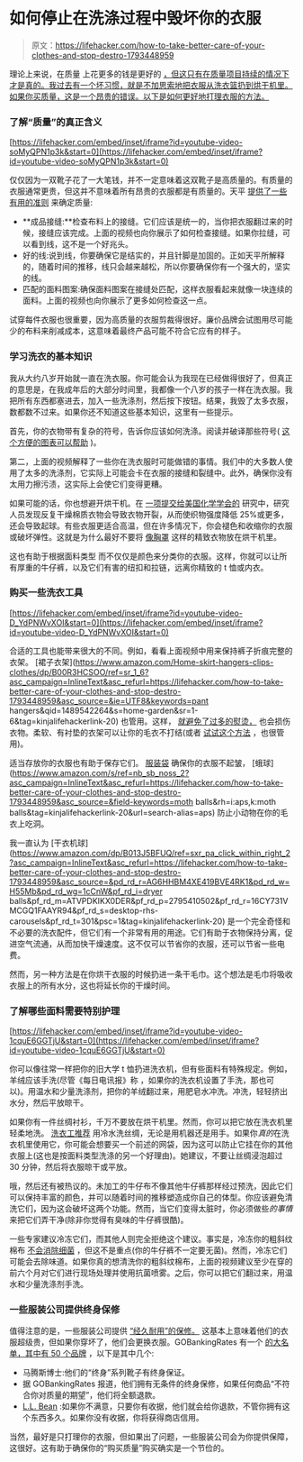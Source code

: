 # 如何停止在洗涤过程中毁坏你的衣服

> 原文：<https://lifehacker.com/how-to-take-better-care-of-your-clothes-and-stop-destro-1793448959>

理论上来说，在质量 上花更多的钱是更好的 [，但这只有在质量项目持续的情况下才是真的。我过去有一个坏习惯，就是不加思索地把衣服从洗衣篮扔到烘干机里。如果你买质量，这是一个昂贵的错误。以下是如何更好地打理衣服的方法。](http://lifehacker.com/cheap-clothes-are-too-expensive-buy-quality-instead-1751019637)



### 了解“质量”的真正含义

 [https://lifehacker.com/embed/inset/iframe?id=youtube-video-soMyQPN1p3k&start=0](https://lifehacker.com/embed/inset/iframe?id=youtube-video-soMyQPN1p3k&start=0) 

仅仅因为一双靴子花了一大笔钱，并不一定意味着这双靴子是高质量的。有质量的衣服通常更贵，但这并不意味着所有昂贵的衣服都是有质量的。天平 [提供了一些有用的准则](https://www.thebalance.com/how-to-spot-quality-clothing-1387970) 来确定质量:

*   **成品接缝:**检查布料上的接缝。它们应该是统一的，当你把衣服翻过来的时候，接缝应该完成。上面的视频也向你展示了如何检查接缝。如果你拉缝，可以看到线，这不是一个好兆头。
*   好的线:说到线，你要确保它是结实的，并且针脚是加固的。正如天平所解释的，随着时间的推移，线只会越来越松，所以你要确保你有一个强大的，坚实的线。
*   匹配的面料图案:确保面料图案在接缝处匹配，这样衣服看起来就像一块连续的面料。上面的视频也向你展示了更多如何检查这一点。

试穿每件衣服也很重要，因为高质量的衣服剪裁得很好。廉价品牌会试图用尽可能少的布料来削减成本，这意味着最终产品可能不符合它应有的样子。

### 学习洗衣的基本知识

我从大约八岁开始就一直在洗衣服。你可能会认为我现在已经做得很好了，但真正的意思是，在我成年后的大部分时间里，我都像一个八岁的孩子一样在洗衣服。我把所有东西都塞进去，加入一些洗涤剂，然后按下按钮。结果，我毁了太多衣服，数都数不过来。如果你还不知道这些基本知识，这里有一些提示。

首先，你的衣物带有复杂的符号，告诉你应该如何洗涤。阅读并破译那些符号( [这个方便的图表可以帮助](https://lifehacker.com/learn-all-those-complicated-laundry-instructions-with-t-5987106) )。

第二，上面的视频解释了一些你在洗衣服时可能做错的事情。我们中的大多数人使用了太多的洗涤剂，它实际上可能会卡在衣服的接缝和裂缝中。此外，确保你没有太用力擦污渍，这实际上会使它们变得更糟。

如果可能的话，你也想避开烘干机。在 [一项提交给美国化学学会的](https://www.sciencedaily.com/releases/1999/08/990831080157.htm) 研究中，研究人员发现反复干燥棉质衣物会导致衣物开裂，从而使织物强度降低 25%或更多，还会导致起球。有些衣服更适合高温，但在许多情况下，你会褪色和收缩你的衣服或破坏弹性。这就是为什么最好不要将 [像胸罩](http://jezebel.com/the-great-bra-washing-extravaganza-509259173) 这样的精致衣物放在烘干机里。

这也有助于根据面料类型 而不仅仅是颜色来分类你的衣服。这样，你就可以让所有厚重的牛仔裤，以及它们有害的纽扣和拉链，远离你精致的 t 恤或内衣。

### 购买一些洗衣工具

 [https://lifehacker.com/embed/inset/iframe?id=youtube-video-D_YdPNWvXOI&start=0](https://lifehacker.com/embed/inset/iframe?id=youtube-video-D_YdPNWvXOI&start=0) 

合适的工具也能带来很大的不同。例如，看看上面视频中用来保持裤子折痕完整的衣架。 [裙子衣架](https://www.amazon.com/Home-skirt-hangers-clips-clothes/dp/B00R3HCSOO/ref=sr_1_6?asc_campaign=InlineText&asc_refurl=https://lifehacker.com/how-to-take-better-care-of-your-clothes-and-stop-destro-1793448959&asc_source=&ie=UTF8&keywords=pant hangers&qid=1489542264&s=home-garden&sr=1-6&tag=kinjalifehackerlink-20) 也管用。这样， [就避免了过多的熨烫，](http://lifehacker.com/de-wrinkle-your-clothes-without-ever-touching-an-iron-518105006) 也会损伤衣物。柔软、有衬垫的衣架可以让你的毛衣不打结(或者 [试试这个方法](https://lifehacker.com/avoid-hanger-bumps-when-hanging-sweaters-5990894) ，也很管用)。

适当存放你的衣服也有助于保存它们。 [服装袋](https://www.amazon.com/Plastic-Garment-Pockets-Competitions-Danshuz/dp/B01M59OY1X/ref=lp_15743271_1_13?asc_campaign=InlineText&asc_refurl=https://lifehacker.com/how-to-take-better-care-of-your-clothes-and-stop-destro-1793448959&asc_source=&ie=UTF8&nodeID=15743271&qid=1489542119&s=apparel&sr=1-13&tag=kinjalifehackerlink-20) 确保你的衣服不起皱， [蛾球](https://www.amazon.com/s/ref=nb_sb_noss_2?asc_campaign=InlineText&asc_refurl=https://lifehacker.com/how-to-take-better-care-of-your-clothes-and-stop-destro-1793448959&asc_source=&field-keywords=moth balls&rh=i:aps,k:moth balls&tag=kinjalifehackerlink-20&url=search-alias=aps) 防止小动物在你的毛衣上吃洞。

我一直认为 [干衣机球](https://www.amazon.com/dp/B013J5BFUQ/ref=sxr_pa_click_within_right_2?asc_campaign=InlineText&asc_refurl=https://lifehacker.com/how-to-take-better-care-of-your-clothes-and-stop-destro-1793448959&asc_source=&pd_rd_r=AG6HHBM4XE419BVE4RK1&pd_rd_w=H55Mb&pd_rd_wg=1cCnW&pf_rd_i=dryer balls&pf_rd_m=ATVPDKIKX0DER&pf_rd_p=2795410502&pf_rd_r=16CY731VMCGQ1FAAYR94&pf_rd_s=desktop-rhs-carousels&pf_rd_t=301&psc=1&tag=kinjalifehackerlink-20) 是一个完全奇怪和不必要的洗衣配件，但它们有一个非常有用的用途。它们有助于衣物保持分离，促进空气流通，从而加快干燥速度。这不仅可以节省你的衣服，还可以节省一些电费。

然而，另一种方法是在你烘干衣服的时候扔进一条干毛巾。这个想法是毛巾将吸收衣服上的所有水分，这也将延长你的干燥时间。

### 了解哪些面料需要特别护理

 [https://lifehacker.com/embed/inset/iframe?id=youtube-video-1cquE6GGTjU&start=0](https://lifehacker.com/embed/inset/iframe?id=youtube-video-1cquE6GGTjU&start=0) 

你可以像往常一样把你的旧大学 t 恤扔进洗衣机，但有些面料有特殊规定。例如，羊绒应该手洗(尽管《每日电讯报》称 ，如果你的洗衣机设置了手洗，那也可以)。用温水和少量洗涤剂，把你的羊绒翻过来，用肥皂水冲洗。冲洗，轻轻挤出水分，然后平放晾干。

如果你有一件丝绸衬衫，千万不要放在烘干机里。然而，你可以把它放在洗衣机里轻柔地洗。 [洗衣工推荐](http://www.thelaundress.com/how-to-wash-silk) 用冷水洗丝绸，无论是用机器还是用手。如果你*真的*在洗衣机里使用它，你可能会想要买一个前述的网袋，因为这可以防止它挂在你的其他衣服上(这也是按面料类型洗涤的另一个好理由)。她建议，不要让丝绸浸泡超过 30 分钟，然后将衣服晾干或平放。

哦，然后还有被热议的。未加工的牛仔布不像其他牛仔裤那样经过预洗，因此它们可以保持丰富的颜色，并可以随着时间的推移塑造成你自己的体型。你应该避免清洗它们，因为这会破坏这两个功能。然而，当它们变得太脏时，你必须做些*的事情*来把它们弄干净(除非你觉得有臭味的牛仔裤很酷)。

一些专家建议冷冻它们，而其他人则完全拒绝这个建议。事实是，冷冻你的粗斜纹棉布 [不会消除细菌](http://www.businessinsider.com/does-freezing-your-jeans-kill-bacteria-2014-5) ，但这不是重点(你的牛仔裤不一定要无菌)。然而，冷冻它们可能会去除味道。如果你真的想清洗你的粗斜纹棉布，上面的视频建议至少在穿的前六个月对它们进行现场处理并使用抗菌喷雾。之后，你可以把它们翻过来，用温水和少量洗涤剂手洗。

### 一些服装公司提供终身保修

值得注意的是，一些服装公司提供 [“经久耐用”的保修。](http://twocents.lifehacker.com/these-brands-come-with-lifetime-warranties-1707342071) 这基本上意味着他们的衣服超级贵，但如果你穿坏了，他们会更换衣服。GOBankingRates 有一个 [的大名单，其中有 50 个品牌](http://www.gobankingrates.com/personal-finance/32-brands-lifetime-warranties/) ，以下是其中几个:

*   马腾斯博士:他们的“终身”系列靴子有终身保证。
*   据 GOBankingRates 报道，他们拥有无条件的终身保修，如果任何商品“不符合你对质量的期望”，他们将全额退款。
*   [L.L. Bean](https://www.llbean.com/llb/shop/513705?page=our-guarantee) :如果你不满意，只要你有收据，他们就会给你退款，不管你拥有这个东西多久。如果你没有收据，你将获得商店信用。

当然，最好是只打理你的衣服，但如果出了问题，一些服装公司会为你提供保障，这很好。这有助于确保你的“购买质量”购买确实是一个节俭的。